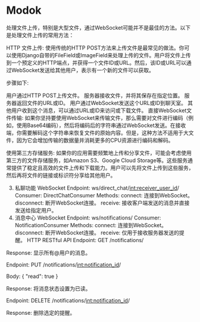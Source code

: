 # Modok

处理文件上传，特别是大型文件，通过WebSocket可能并不是最佳的方法。以下是处理文件上传的常用方法：

HTTP 文件上传:
使用传统的HTTP POST方法来上传文件是最常见的做法。你可以使用Django自带的FileField或ImageField来处理上传的文件。用户将文件上传到一个预定义的HTTP端点，并获得一个文件ID或URL。然后，该ID或URL可以通过WebSocket发送给其他用户，表示有一个新的文件可以获取。

步骤如下:

用户通过HTTP POST上传文件。
服务器接收文件，并将其保存在指定位置。
服务器返回文件的URL或ID。
用户通过WebSocket发送这个URL或ID到聊天室。
其他用户收到这个消息，可以通过URL或ID来访问或下载文件。
直接WebSocket文件传输:
如果你坚持要使用WebSocket来传输文件，那么需要对文件进行编码（例如，使用Base64编码），然后将编码后的字符串通过WebSocket发送。在接收端，你需要解码这个字符串来恢复文件的原始内容。但是，这种方法不适用于大文件，因为它会增加传输的数据量并消耗更多的CPU资源进行编码和解码。

使用第三方存储服务:
如果你的应用需要频繁地上传和分享文件，可能会考虑使用第三方的文件存储服务，如Amazon S3、Google Cloud Storage等。这些服务通常提供了稳定且高效的文件上传和下载能力。用户可以先将文件上传到这些服务，然后再将文件的链接或标识符分享给其他用户。



3. 私聊功能
WebSocket
Endpoint: ws/direct_chat/<int:receiver_user_id>/
Consumer: DirectChatConsumer
Methods:
connect: 连接到WebSocket。
disconnect: 断开WebSocket连接。
receive: 接收客户端发送的消息并直接发送给指定用户。
4. 消息中心
WebSocket
Endpoint: ws/notifications/
Consumer: NotificationConsumer
Methods:
connect: 连接到WebSocket。
disconnect: 断开WebSocket连接。
receive: 仅用于接收服务器发送的提醒。
HTTP RESTful API
Endpoint: GET /notifications/

Response: 显示所有@用户的消息。

Endpoint: PUT /notifications/<int:notification_id>/

Body: { "read": true }

Response: 将消息状态设置为已读。

Endpoint: DELETE /notifications/<int:notification_id>/

Response: 删除选定的提醒。
